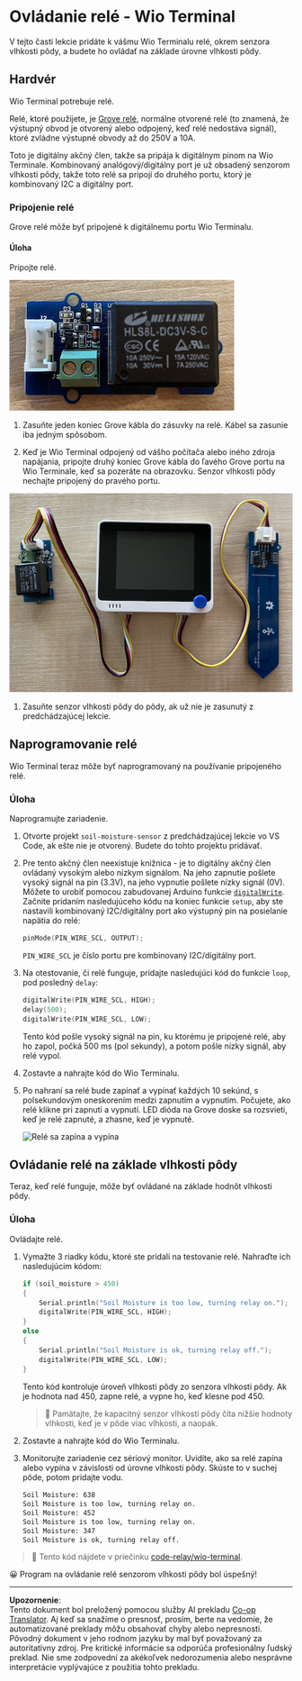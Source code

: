 <!--
CO_OP_TRANSLATOR_METADATA:
{
  "original_hash": "f3c5d8afa2ef6a0b425ef8ff20615cb4",
  "translation_date": "2025-08-28T11:43:18+00:00",
  "source_file": "2-farm/lessons/3-automated-plant-watering/wio-terminal-relay.md",
  "language_code": "sk"
}
-->
# Ovládanie relé - Wio Terminal

V tejto časti lekcie pridáte k vášmu Wio Terminalu relé, okrem senzora vlhkosti pôdy, a budete ho ovládať na základe úrovne vlhkosti pôdy.

## Hardvér

Wio Terminal potrebuje relé.

Relé, ktoré použijete, je [Grove relé](https://www.seeedstudio.com/Grove-Relay.html), normálne otvorené relé (to znamená, že výstupný obvod je otvorený alebo odpojený, keď relé nedostáva signál), ktoré zvládne výstupné obvody až do 250V a 10A.

Toto je digitálny akčný člen, takže sa pripája k digitálnym pinom na Wio Terminale. Kombinovaný analógový/digitálny port je už obsadený senzorom vlhkosti pôdy, takže toto relé sa pripojí do druhého portu, ktorý je kombinovaný I2C a digitálny port.

### Pripojenie relé

Grove relé môže byť pripojené k digitálnemu portu Wio Terminalu.

#### Úloha

Pripojte relé.

![Grove relé](../../../../../translated_images/grove-relay.d426958ca210fbd0fb7983d7edc069d46c73a8b0a099d94797bd756f7b6bb6be.sk.png)

1. Zasuňte jeden koniec Grove kábla do zásuvky na relé. Kábel sa zasunie iba jedným spôsobom.

1. Keď je Wio Terminal odpojený od vášho počítača alebo iného zdroja napájania, pripojte druhý koniec Grove kábla do ľavého Grove portu na Wio Terminale, keď sa pozeráte na obrazovku. Senzor vlhkosti pôdy nechajte pripojený do pravého portu.

![Grove relé pripojené do ľavého portu a senzor vlhkosti pôdy pripojený do pravého portu](../../../../../translated_images/wio-relay-and-soil-moisture-sensor.ed722202d42babe0be5f4518cf13e8c2c81e8df21d37839266cbdb60cf30172d.sk.png)

1. Zasuňte senzor vlhkosti pôdy do pôdy, ak už nie je zasunutý z predchádzajúcej lekcie.

## Naprogramovanie relé

Wio Terminal teraz môže byť naprogramovaný na používanie pripojeného relé.

### Úloha

Naprogramujte zariadenie.

1. Otvorte projekt `soil-moisture-sensor` z predchádzajúcej lekcie vo VS Code, ak ešte nie je otvorený. Budete do tohto projektu pridávať.

2. Pre tento akčný člen neexistuje knižnica - je to digitálny akčný člen ovládaný vysokým alebo nízkym signálom. Na jeho zapnutie pošlete vysoký signál na pin (3.3V), na jeho vypnutie pošlete nízky signál (0V). Môžete to urobiť pomocou zabudovanej Arduino funkcie [`digitalWrite`](https://www.arduino.cc/reference/en/language/functions/digital-io/digitalwrite/). Začnite pridaním nasledujúceho kódu na koniec funkcie `setup`, aby ste nastavili kombinovaný I2C/digitálny port ako výstupný pin na posielanie napätia do relé:

    ```cpp
    pinMode(PIN_WIRE_SCL, OUTPUT);
    ```

    `PIN_WIRE_SCL` je číslo portu pre kombinovaný I2C/digitálny port.

1. Na otestovanie, či relé funguje, pridajte nasledujúci kód do funkcie `loop`, pod posledný `delay`:

    ```cpp
    digitalWrite(PIN_WIRE_SCL, HIGH);
    delay(500);
    digitalWrite(PIN_WIRE_SCL, LOW);
    ```

    Tento kód pošle vysoký signál na pin, ku ktorému je pripojené relé, aby ho zapol, počká 500 ms (pol sekundy), a potom pošle nízky signál, aby relé vypol.

1. Zostavte a nahrajte kód do Wio Terminalu.

1. Po nahraní sa relé bude zapínať a vypínať každých 10 sekúnd, s polsekundovým oneskorením medzi zapnutím a vypnutím. Počujete, ako relé klikne pri zapnutí a vypnutí. LED dióda na Grove doske sa rozsvieti, keď je relé zapnuté, a zhasne, keď je vypnuté.

    ![Relé sa zapína a vypína](../../../../../images/relay-turn-on-off.gif)

## Ovládanie relé na základe vlhkosti pôdy

Teraz, keď relé funguje, môže byť ovládané na základe hodnôt vlhkosti pôdy.

### Úloha

Ovládajte relé.

1. Vymažte 3 riadky kódu, ktoré ste pridali na testovanie relé. Nahraďte ich nasledujúcim kódom:

    ```cpp
    if (soil_moisture > 450)
    {
        Serial.println("Soil Moisture is too low, turning relay on.");
        digitalWrite(PIN_WIRE_SCL, HIGH);
    }
    else
    {
        Serial.println("Soil Moisture is ok, turning relay off.");
        digitalWrite(PIN_WIRE_SCL, LOW);
    }
    ```

    Tento kód kontroluje úroveň vlhkosti pôdy zo senzora vlhkosti pôdy. Ak je hodnota nad 450, zapne relé, a vypne ho, keď klesne pod 450.

    > 💁 Pamätajte, že kapacitný senzor vlhkosti pôdy číta nižšie hodnoty vlhkosti, keď je v pôde viac vlhkosti, a naopak.

1. Zostavte a nahrajte kód do Wio Terminalu.

1. Monitorujte zariadenie cez sériový monitor. Uvidíte, ako sa relé zapína alebo vypína v závislosti od úrovne vlhkosti pôdy. Skúste to v suchej pôde, potom pridajte vodu.

    ```output
    Soil Moisture: 638
    Soil Moisture is too low, turning relay on.
    Soil Moisture: 452
    Soil Moisture is too low, turning relay on.
    Soil Moisture: 347
    Soil Moisture is ok, turning relay off.
    ```

> 💁 Tento kód nájdete v priečinku [code-relay/wio-terminal](../../../../../2-farm/lessons/3-automated-plant-watering/code-relay/wio-terminal).

😀 Program na ovládanie relé senzorom vlhkosti pôdy bol úspešný!

---

**Upozornenie**:  
Tento dokument bol preložený pomocou služby AI prekladu [Co-op Translator](https://github.com/Azure/co-op-translator). Aj keď sa snažíme o presnosť, prosím, berte na vedomie, že automatizované preklady môžu obsahovať chyby alebo nepresnosti. Pôvodný dokument v jeho rodnom jazyku by mal byť považovaný za autoritatívny zdroj. Pre kritické informácie sa odporúča profesionálny ľudský preklad. Nie sme zodpovední za akékoľvek nedorozumenia alebo nesprávne interpretácie vyplývajúce z použitia tohto prekladu.